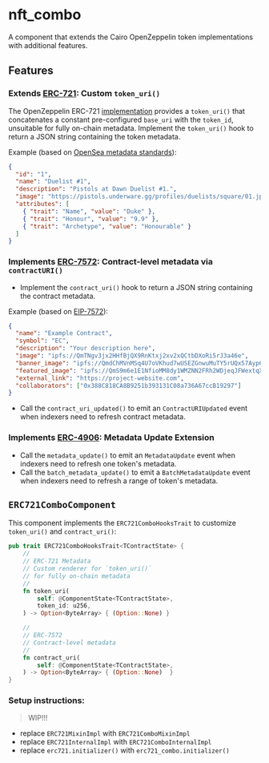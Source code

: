 # nft_combo

A component that extends the Cairo OpenZeppelin token implementations with additional features.


## Features

### Extends [ERC-721](https://eips.ethereum.org/EIPS/eip-721): Custom `token_uri()`

The OpenZeppelin ERC-721 [implementation](https://github.com/OpenZeppelin/cairo-contracts/blob/main/packages/token/src/erc721/erc721.cairo) provides a `token_uri()` that concatenates a constant pre-configured `base_uri` with the `token_id`, unsuitable for fully on-chain metadata. Implement the `token_uri()` hook to return a JSON string containing the token metadata.

Example (based on [OpenSea metadata standards](https://docs.opensea.io/docs/metadata-standards)):

```json
{
  "id": "1",
  "name": "Duelist #1",
  "description": "Pistols at Dawn Duelist #1.",
  "image": "https://pistols.underware.gg/profiles/duelists/square/01.jpg",
  "attributes": [
    { "trait": "Name", "value": "Duke" },
    { "trait": "Honour", "value": "9.9" },
    { "trait": "Archetype", "value": "Honourable" }
  ]
}
```

### Implements [ERC-7572](https://eips.ethereum.org/EIPS/eip-7572): Contract-level metadata via `contractURI()`

* Implement the `contract_uri()` hook to return a JSON string containing the contract metadata.

Example (based on [EIP-7572](https://eips.ethereum.org/EIPS/eip-7572#schema-for-contracturi)):

```json
{
  "name": "Example Contract",
  "symbol": "EC",
  "description": "Your description here",
  "image": "ipfs://QmTNgv3jx2HHfBjQX9RnKtxj2xv2xQCtbDXoRi5rJ3a46e",
  "banner_image": "ipfs://QmdChMVnMSq4U7oVKhud7wUSEZGnwuMuTY5rUQx57Ayp6H",
  "featured_image": "ipfs://QmS9m6e1E1NfioMM8dy1WMZNN2FRh2WDjeqJFWextqXCT8",
  "external_link": "https://project-website.com",
  "collaborators": ["0x388C818CA8B9251b393131C08a736A67ccB19297"]
}
```

* Call the `contract_uri_updated()` to emit an `ContractURIUpdated` event when indexers need to refresh contract metadata.



### Implements [ERC-4906](https://eips.ethereum.org/EIPS/eip-4906): Metadata Update Extension

* Call the `metadata_update()` to emit an `MetadataUpdate` event when indexers need to refresh one token's metadata.
* Call the `batch_metadata_update()` to emit a `BatchMetadataUpdate` event when indexers need to refresh a range of token's metadata.



## `ERC721ComboComponent`

This component implements the `ERC721ComboHooksTrait` to customize `token_uri()` and `contract_uri()`:

```rust
pub trait ERC721ComboHooksTrait<TContractState> {
    //
    // ERC-721 Metadata
    // Custom renderer for `token_uri()`
    // for fully on-chain metadata
    //
    fn token_uri(
        self: @ComponentState<TContractState>,
        token_id: u256,
    ) -> Option<ByteArray> { (Option::None) }

    //
    // ERC-7572
    // Contract-level metadata
    //
    fn contract_uri(
        self: @ComponentState<TContractState>,
    ) -> Option<ByteArray> { (Option::None)  }
}
```

### Setup instructions:

> WIP!!!

* replace `ERC721MixinImpl` with `ERC721ComboMixinImpl`
* replace `ERC721InternalImpl` with `ERC721ComboInternalImpl`
* replace `erc721.initializer()` with `erc721_combo.initializer()`

